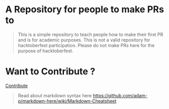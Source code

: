# A Repository for people to make PRs to


> This is a simple repository to teach people how to make their first PR and is for academic purposes. This is not a valid repository for hacktoberfest participation. Please do not make PRs here for the purpose of hacktoberfest.


# Want to Contribute ?
[Contribute](https://github.com/DSC-KIIT/First-Contribution-DSCKIIT/blob/main/CONTRIBUTING.md)



> Read about markdown syntax here https://github.com/adam-p/markdown-here/wiki/Markdown-Cheatsheet
